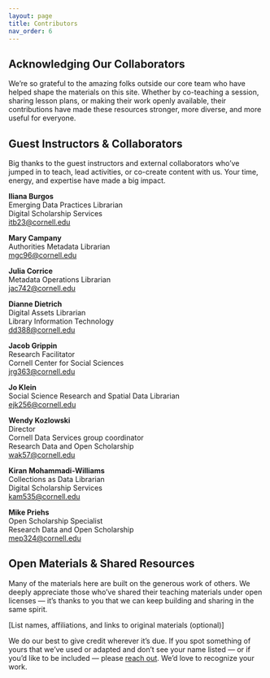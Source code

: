 ```yaml
---
layout: page
title: Contributors
nav_order: 6
---
```


## Acknowledging Our Collaborators

We’re so grateful to the amazing folks outside our core team who have helped shape the materials on this site. Whether by co-teaching a session, sharing lesson plans, or making their work openly available, their contributions have made these resources stronger, more diverse, and more useful for everyone.

## Guest Instructors & Collaborators <br>
Big thanks to the guest instructors and external collaborators who’ve jumped in to teach, lead activities, or co-create content with us. Your time, energy, and expertise have made a big impact.

**Iliana Burgos**\
Emerging Data Practices Librarian\
Digital Scholarship Services\
itb23@cornell.edu

**Mary Campany**\
Authorities Metadata Librarian\
mgc96@cornell.edu

**Julia Corrice**\
Metadata Operations Librarian\
jac742@cornell.edu

**Dianne Dietrich**\
Digital Assets Librarian\
Library Information Technology\
dd388@cornell.edu

**Jacob Grippin**\
Research Facilitator\
Cornell Center for Social Sciences\
jrg363@cornell.edu

**Jo Klein**\
Social Science Research and Spatial Data Librarian\
ejk256@cornell.edu

**Wendy Kozlowski**\
Director\
Cornell Data Services group coordinator\
Research Data and Open Scholarship\
wak57@cornell.edu

**Kiran Mohammadi-Williams**\
Collections as Data Librarian\
Digital Scholarship Services\
kam535@cornell.edu

**Mike Priehs**\
Open Scholarship Specialist\
Research Data and Open Scholarship\
mep324@cornell.edu



## Open Materials & Shared Resources <br>
Many of the materials here are built on the generous work of others. We deeply appreciate those who’ve shared their teaching materials under open licenses — it’s thanks to you that we can keep building and sharing in the same spirit.

[List names, affiliations, and links to original materials (optional)]

We do our best to give credit wherever it’s due. If you spot something of yours that we’ve used or adapted and don’t see your name listed — or if you’d like to be included — please [reach out](open-scholarship@cornell.edu). We’d love to recognize your work.